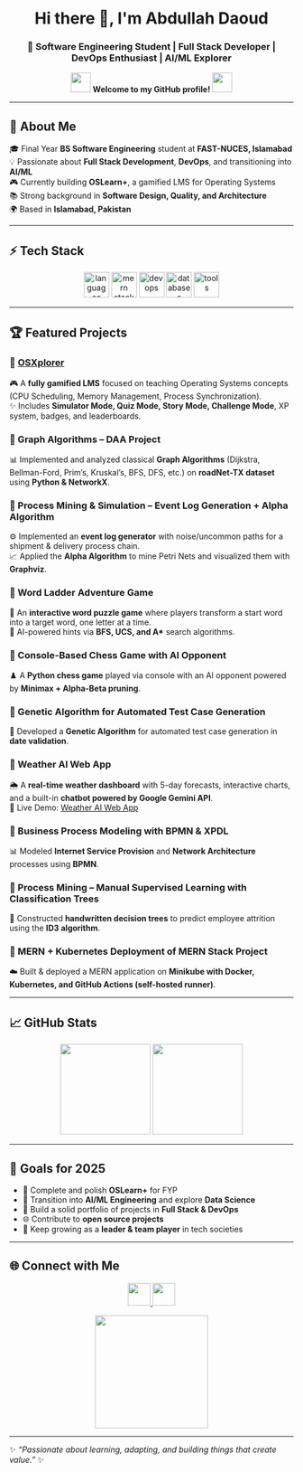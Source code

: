 <!-- Profile Header -->
<h1 align="center">Hi there 👋, I'm Abdullah Daoud</h1>
<h3 align="center">🚀 Software Engineering Student | Full Stack Developer | DevOps Enthusiast | AI/ML Explorer</h3>

<p align="center">
  <img src="https://media.giphy.com/media/hvRJCLFzcasrR4ia7z/giphy.gif" width="35">
  <b>Welcome to my GitHub profile!</b>
  <img src="https://media.giphy.com/media/hvRJCLFzcasrR4ia7z/giphy.gif" width="35">
</p>

---

## 🌟 About Me

🎓 Final Year **BS Software Engineering** student at **FAST-NUCES, Islamabad**  
💡 Passionate about **Full Stack Development**, **DevOps**, and transitioning into **AI/ML**  
🎮 Currently building **OSLearn+**, a gamified LMS for Operating Systems  
📚 Strong background in **Software Design, Quality, and Architecture**  
🌍 Based in **Islamabad, Pakistan**  

---

## ⚡ Tech Stack

<p align="center">
  <!-- Languages -->
  <img src="https://skillicons.dev/icons?i=cpp,java,py,js,ts,r" height="45" alt="languages"/>
  <!-- Frameworks -->
  <img src="https://skillicons.dev/icons?i=react,nodejs,express,mongodb" height="45" alt="mern stack"/>
  <!-- DevOps -->
  <img src="https://skillicons.dev/icons?i=docker,kubernetes,github,git,linux" height="45" alt="devops"/>
  <!-- Databases -->
  <img src="https://skillicons.dev/icons?i=mysql,postgres" height="45" alt="databases"/>
  <!-- Tools -->
  <img src="https://skillicons.dev/icons?i=figma,vscode" height="45" alt="tools"/>
</p>

---

## 🏆 Featured Projects

### 🔹 [OSXplorer](https://github.com/Abdullah-57)  
🎮 A **fully gamified LMS** focused on teaching Operating Systems concepts (CPU Scheduling, Memory Management, Process Synchronization).  
✨ Includes **Simulator Mode, Quiz Mode, Story Mode, Challenge Mode**, XP system, badges, and leaderboards.  

### 🔹 Graph Algorithms – DAA Project  
📊 Implemented and analyzed classical **Graph Algorithms** (Dijkstra, Bellman-Ford, Prim’s, Kruskal’s, BFS, DFS, etc.) on **roadNet-TX dataset** using **Python & NetworkX**.  

### 🔹 Process Mining & Simulation – Event Log Generation + Alpha Algorithm  
⚙️ Implemented an **event log generator** with noise/uncommon paths for a shipment & delivery process chain.  
📈 Applied the **Alpha Algorithm** to mine Petri Nets and visualized them with **Graphviz**.  

### 🔹 Word Ladder Adventure Game  
🔡 An **interactive word puzzle game** where players transform a start word into a target word, one letter at a time.  
🤖 AI-powered hints via **BFS, UCS, and A\*** search algorithms.  

### 🔹 Console-Based Chess Game with AI Opponent  
♟️ A **Python chess game** played via console with an AI opponent powered by **Minimax + Alpha-Beta pruning**.  

### 🔹 Genetic Algorithm for Automated Test Case Generation  
🧬 Developed a **Genetic Algorithm** for automated test case generation in **date validation**.  

### 🔹 Weather AI Web App  
🌦️ A **real-time weather dashboard** with 5-day forecasts, interactive charts, and a built-in **chatbot powered by Google Gemini API**.  
🔗 Live Demo: [Weather AI Web App](https://zippy-muffin-1424a3.netlify.app)  

### 🔹 Business Process Modeling with BPMN & XPDL  
📊 Modeled **Internet Service Provision** and **Network Architecture** processes using **BPMN**.  

### 🔹 Process Mining – Manual Supervised Learning with Classification Trees  
🌳 Constructed **handwritten decision trees** to predict employee attrition using the **ID3 algorithm**.  

### 🔹 MERN + Kubernetes Deployment of MERN Stack Project  
☁️ Built & deployed a MERN application on **Minikube with Docker, Kubernetes, and GitHub Actions (self-hosted runner)**.  

---

## 📈 GitHub Stats

<p align="center">
  <img src="https://github-readme-stats.vercel.app/api?username=Abdullah-57&show_icons=true&theme=tokyonight" height="160"/>
  <img src="https://github-readme-stats.vercel.app/api/top-langs/?username=Abdullah-57&layout=compact&theme=tokyonight" height="160"/>
</p>

---

## 🎯 Goals for 2025

- 🚀 Complete and polish **OSLearn+** for FYP  
- 🤖 Transition into **AI/ML Engineering** and explore **Data Science**  
- 📂 Build a solid portfolio of projects in **Full Stack & DevOps**  
- 🌐 Contribute to **open source projects**  
- 🎤 Keep growing as a **leader & team player** in tech societies  

---

## 🌐 Connect with Me

<p align="center">
  <a href="https://www.linkedin.com/in/abdullah-daoud-1b3857257">
    <img src="https://skillicons.dev/icons?i=linkedin" height="40"/>
  </a>
  <a href="https://github.com/Abdullah-57">
    <img src="https://skillicons.dev/icons?i=github" height="40"/>
  </a>
</p>

<p align="center">
  <img src="https://media.giphy.com/media/26AHONQ79FdWZhAI0/giphy.gif" width="200">
</p>

---

✨ *“Passionate about learning, adapting, and building things that create value.”* ✨
